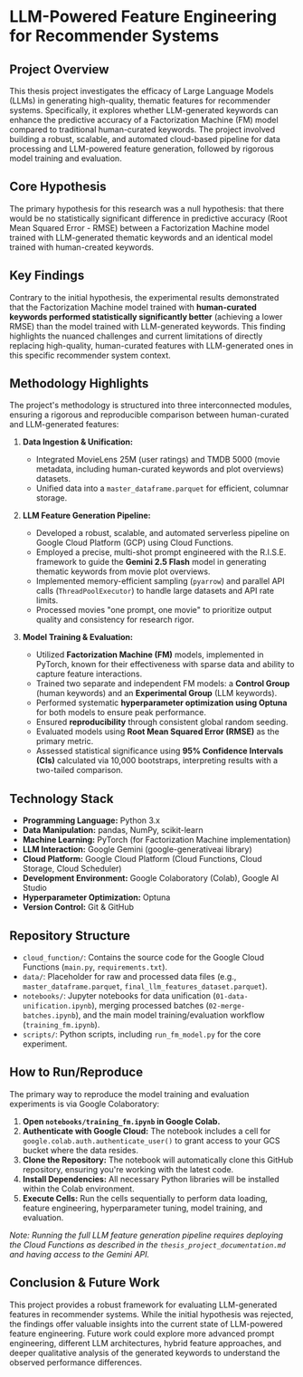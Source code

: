 # LLM-Powered Feature Engineering for Recommender Systems

## Project Overview

This thesis project investigates the efficacy of Large Language Models (LLMs) in generating high-quality, thematic features for recommender systems. Specifically, it explores whether LLM-generated keywords can enhance the predictive accuracy of a Factorization Machine (FM) model compared to traditional human-curated keywords. The project involved building a robust, scalable, and automated cloud-based pipeline for data processing and LLM-powered feature generation, followed by rigorous model training and evaluation.

## Core Hypothesis

The primary hypothesis for this research was a null hypothesis: that there would be no statistically significant difference in predictive accuracy (Root Mean Squared Error - RMSE) between a Factorization Machine model trained with LLM-generated thematic keywords and an identical model trained with human-created keywords.

## Key Findings

Contrary to the initial hypothesis, the experimental results demonstrated that the Factorization Machine model trained with **human-curated keywords performed statistically significantly better** (achieving a lower RMSE) than the model trained with LLM-generated keywords. This finding highlights the nuanced challenges and current limitations of directly replacing high-quality, human-curated features with LLM-generated ones in this specific recommender system context.

## Methodology Highlights

The project's methodology is structured into three interconnected modules, ensuring a rigorous and reproducible comparison between human-curated and LLM-generated features:

1.  **Data Ingestion & Unification:**
    *   Integrated MovieLens 25M (user ratings) and TMDB 5000 (movie metadata, including human-curated keywords and plot overviews) datasets.
    *   Unified data into a `master_dataframe.parquet` for efficient, columnar storage.

2.  **LLM Feature Generation Pipeline:**
    *   Developed a robust, scalable, and automated serverless pipeline on Google Cloud Platform (GCP) using Cloud Functions.
    *   Employed a precise, multi-shot prompt engineered with the R.I.S.E. framework to guide the **Gemini 2.5 Flash** model in generating thematic keywords from movie plot overviews.
    *   Implemented memory-efficient sampling (`pyarrow`) and parallel API calls (`ThreadPoolExecutor`) to handle large datasets and API rate limits.
    *   Processed movies "one prompt, one movie" to prioritize output quality and consistency for research rigor.

3.  **Model Training & Evaluation:**
    *   Utilized **Factorization Machine (FM)** models, implemented in PyTorch, known for their effectiveness with sparse data and ability to capture feature interactions.
    *   Trained two separate and independent FM models: a **Control Group** (human keywords) and an **Experimental Group** (LLM keywords).
    *   Performed systematic **hyperparameter optimization using Optuna** for both models to ensure peak performance.
    *   Ensured **reproducibility** through consistent global random seeding.
    *   Evaluated models using **Root Mean Squared Error (RMSE)** as the primary metric.
    *   Assessed statistical significance using **95% Confidence Intervals (CIs)** calculated via 10,000 bootstraps, interpreting results with a two-tailed comparison.

## Technology Stack

*   **Programming Language:** Python 3.x
*   **Data Manipulation:** pandas, NumPy, scikit-learn
*   **Machine Learning:** PyTorch (for Factorization Machine implementation)
*   **LLM Interaction:** Google Gemini (google-generativeai library)
*   **Cloud Platform:** Google Cloud Platform (Cloud Functions, Cloud Storage, Cloud Scheduler)
*   **Development Environment:** Google Colaboratory (Colab), Google AI Studio
*   **Hyperparameter Optimization:** Optuna
*   **Version Control:** Git & GitHub

## Repository Structure

*   `cloud_function/`: Contains the source code for the Google Cloud Functions (`main.py`, `requirements.txt`).
*   `data/`: Placeholder for raw and processed data files (e.g., `master_dataframe.parquet`, `final_llm_features_dataset.parquet`).
*   `notebooks/`: Jupyter notebooks for data unification (`01-data-unification.ipynb`), merging processed batches (`02-merge-batches.ipynb`), and the main model training/evaluation workflow (`training_fm.ipynb`).
*   `scripts/`: Python scripts, including `run_fm_model.py` for the core experiment.

## How to Run/Reproduce

The primary way to reproduce the model training and evaluation experiments is via Google Colaboratory:

1.  **Open `notebooks/training_fm.ipynb` in Google Colab.**
2.  **Authenticate with Google Cloud:** The notebook includes a cell for `google.colab.auth.authenticate_user()` to grant access to your GCS bucket where the data resides.
3.  **Clone the Repository:** The notebook will automatically clone this GitHub repository, ensuring you're working with the latest code.
4.  **Install Dependencies:** All necessary Python libraries will be installed within the Colab environment.
5.  **Execute Cells:** Run the cells sequentially to perform data loading, feature engineering, hyperparameter tuning, model training, and evaluation.

*Note: Running the full LLM feature generation pipeline requires deploying the Cloud Functions as described in the `thesis_project_documentation.md` and having access to the Gemini API.*

## Conclusion & Future Work

This project provides a robust framework for evaluating LLM-generated features in recommender systems. While the initial hypothesis was rejected, the findings offer valuable insights into the current state of LLM-powered feature engineering. Future work could explore more advanced prompt engineering, different LLM architectures, hybrid feature approaches, and deeper qualitative analysis of the generated keywords to understand the observed performance differences.
